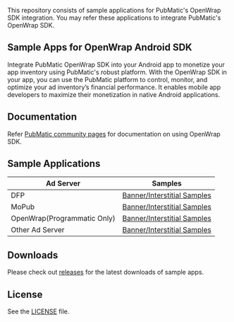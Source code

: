 This repository consists of sample applications for PubMatic's OpenWrap SDK integration. You may refer these applications to integrate PubMatic's OpenWrap SDK.

## Sample Apps for OpenWrap Android SDK

Integrate PubMatic OpenWrap SDK into your Android app to monetize your app inventory using PubMatic's robust platform. With the OpenWrap SDK in your app, you can use the PubMatic platform to control, monitor, and optimize your ad inventory’s financial performance. It enables mobile app developers to maximize their monetization in native Android applications.

## Documentation

Refer [PubMatic community pages](https://community.pubmatic.com/display/AS/About+Android+OpenWrap+SDK)
for documentation on using OpenWrap SDK.

## Sample Applications

| Ad Server | Samples |
| ------------- | ------------- |
|   DFP    | [Banner/Interstitial Samples](./OpenWrap/Basic/DFP/) |
|   MoPub    | [Banner/Interstitial Samples](./OpenWrap/Basic/MoPub/) |
|   OpenWrap(Programmatic Only)    | [Banner/Interstitial Samples](./OpenWrap/Basic/OpenWrap/) |
|   Other Ad Server    | [Banner/Interstitial Samples](./OpenWrap/Basic/OtherAdServer/) |


## Downloads

Please check out [releases](https://github.com/PubMatic/android-openwrap-sdk-samples/releases)
for the latest downloads of sample apps.

## License

See the [LICENSE](./LICENSE) file.
